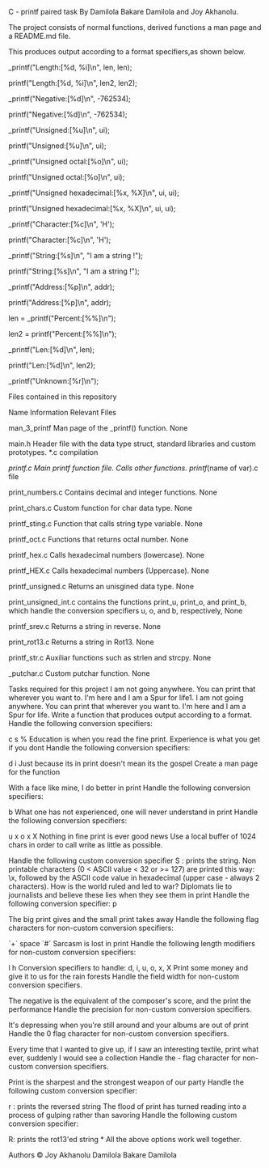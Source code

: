 C - printf paired task
By Damilola Bakare Damilola and Joy Akhanolu.


The project consists of normal functions, derived functions a man page and a README.md file.

This produces output according to a format specifiers,as shown below.

   _printf("Length:[%d, %i]\n", len, len);


printf("Length:[%d, %i]\n", len2, len2);


_printf("Negative:[%d]\n", -762534);


printf("Negative:[%d]\n", -762534);


_printf("Unsigned:[%u]\n", ui);


printf("Unsigned:[%u]\n", ui);


_printf("Unsigned octal:[%o]\n", ui);


printf("Unsigned octal:[%o]\n", ui);


_printf("Unsigned hexadecimal:[%x, %X]\n", ui, ui);


printf("Unsigned hexadecimal:[%x, %X]\n", ui, ui);


_printf("Character:[%c]\n", 'H');


printf("Character:[%c]\n", 'H');


_printf("String:[%s]\n", "I am a string !");


printf("String:[%s]\n", "I am a string !");


_printf("Address:[%p]\n", addr);


printf("Address:[%p]\n", addr);


len = _printf("Percent:[%%]\n");


len2 = printf("Percent:[%%]\n");


_printf("Len:[%d]\n", len);


printf("Len:[%d]\n", len2);


_printf("Unknown:[%r]\n");

Files contained in this repository

Name	Information	Relevant Files

man_3_printf	Man page of the _printf() function.	None

main.h	Header file with the data type struct, standard libraries and custom prototypes.	*.c compilation

_printf.c	Main printf function file. Calls other functions.	printf_(name of var).c file

print_numbers.c	Contains decimal and integer functions.	None

print_chars.c	Custom function for char data type.	None

printf_sting.c	Function that calls string type variable.	None

printf_oct.c	Functions that returns octal number.	None

printf_hex.c	Calls hexadecimal numbers (lowercase).	None

printf_HEX.c	Calls hexadecimal numbers (Uppercase).	None

printf_unsigned.c	Returns an unisgined data type.	None

print_unsigned_int.c	contains the functions print_u, print_o, and print_b, which handle the conversion specifiers u, o, and b, respectively,	None

printf_srev.c	Returns a string in reverse.	None

print_rot13.c	Returns a string in Rot13.	None

printf_str.c	Auxiliar functions such as strlen and strcpy.	None

_putchar.c	Custom putchar function.	None

Tasks required for this project
I am not going anywhere. You can print that wherever you want to. I'm here and I am a Spur for life1. I am not going anywhere. You can print that wherever you want to. I'm here and I am a Spur for life.
Write a function that produces output according to a format. Handle the following conversion specifiers:

c
s
%
Education is when you read the fine print. Experience is what you get if you dont
Handle the following conversion specifiers:

d
i
Just because its in print doesn't mean its the gospel
Create a man page for the function

With a face like mine, I do better in print
Handle the following conversion specifiers:

b
What one has not experienced, one will never understand in print
Handle the following conversion specifiers:

u
x
o
x
X
Nothing in fine print is ever good news
Use a local buffer of 1024 chars in order to call write as little as possible.

Handle the following custom conversion specifier
S : prints the string.
Non printable characters (0 < ASCII value < 32 or >= 127) are printed this way: \x, followed by the ASCII code value in hexadecimal (upper case - always 2 characters).
How is the world ruled and led to war? Diplomats lie to journalists and believe these lies when they see them in print
Handle the following conversion specifier: p

The big print gives and the small print takes away
Handle the following flag characters for non-custom conversion specifiers:

´+´
space
´#´
Sarcasm is lost in print
Handle the following length modifiers for non-custom conversion specifiers:

l
h Conversion specifiers to handle: d, i, u, o, x, X
Print some money and give it to us for the rain forests
Handle the field width for non-custom conversion specifiers.

The negative is the equivalent of the composer's score, and the print the performance
Handle the precision for non-custom conversion specifiers.

It's depressing when you're still around and your albums are out of print
Handle the 0 flag character for non-custom conversion specifiers.

Every time that I wanted to give up, if I saw an interesting textile, print what ever, suddenly I would see a collection
Handle the - flag character for non-custom conversion specifiers.

Print is the sharpest and the strongest weapon of our party
Handle the following custom conversion specifier:

r : prints the reversed string
The flood of print has turned reading into a process of gulping rather than savoring
Handle the following custom conversion specifier:

R: prints the rot13'ed string
*
All the above options work well together.

Authors ©
Joy Akhanolu
Damilola Bakare Damilola
